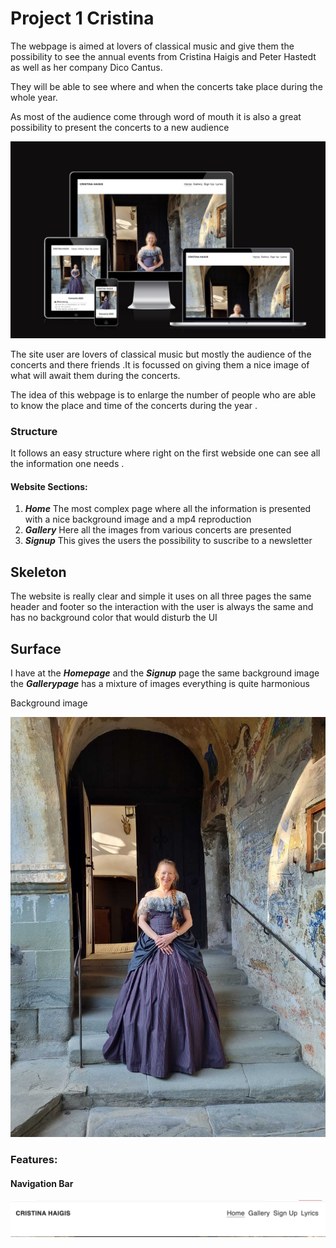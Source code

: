 # Project 1 Cristina

The webpage is aimed at lovers of classical music and give them the possibility 
to see the annual events from Cristina Haigis and Peter Hastedt as 
well as  her company Dico Cantus.


They will be able to see where and when the concerts take place during the 
whole year.

As most of the audience come through word of mouth it is also a great possibility
to present the concerts to a new audience

![Responsive website](assets/images/responsivewebsite.jpg)

The site  user are lovers of classical music but mostly the audience of the 
concerts and there friends  .It is focussed
on giving them a nice image of what will await them during the concerts.

The idea of this webpage is to enlarge the number of people who are able to 
know the place and time  of the concerts  during the year .

### Structure 

It follows an easy structure where right on the first webside one can see all 
the information one needs .

#### Website Sections:

1. ***Home***   The most complex page  where all the information is presented
                with a nice background image and a mp4 reproduction
2. ***Gallery***  Here  all the images from various concerts are presented
3. ***Signup*** This gives the users the possibility to suscribe to a newsletter
   
## Skeleton

   The website is really clear and simple it uses on all three pages the same 
   header and footer so the interaction with the user is always the same and has 
   no background color that would disturb the UI  

## Surface

I have at the ***Homepage*** and the ***Signup*** page the same background image
 the ***Gallerypage*** has a mixture of images  everything is quite
harmonious


Background image

![Cristina Haigis](assets/images/cristina1.jpg)

### Features:

#### Navigation Bar
   
![Header Nav bar](assets/images/header.jpg)

